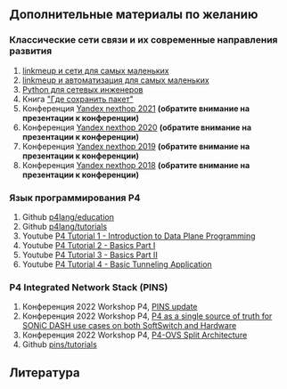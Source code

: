 ## Дополнительные материалы по желанию
### Классические сети связи и их современные направления развития
1. [linkmeup и сети для самых маленьких](https://linkmeup.ru/sdsm/)
2. [linkmeup и автоматизация для самых маленьких](https://linkmeup.ru/adsm/)
3. [Python для сетевых инженеров](https://pyneng.readthedocs.io/ru/latest/)
4. Книга ["Где сохранить пакет"](https://where-to-store-the-packet.readthedocs.io/)
5. Конференция [Yandex nexthop 2021](https://events.yandex.ru/events/nexthop2021) **(обратите внимание на презентации к конференции)**
6. Конференция [Yandex nexthop 2020](https://events.yandex.ru/events/nexthop2020) **(обратите внимание на презентации к конференции)**
7. Конференция [Yandex nexthop 2019](https://events.yandex.ru/events/nexthop2019) **(обратите внимание на презентации к конференции)**
8. Конференция [Yandex nexthop 2018](https://events.yandex.ru/events/nexthop2018) **(обратите внимание на презентации к конференции)**

### Язык программирования P4
1. Github [p4lang/education](https://github.com/p4lang/education/wiki/courses)
2. Github [p4lang/tutorials](https://github.com/p4lang/tutorials)
3. Youtube [P4 Tutorial 1 - Introduction to Data Plane Programming](https://www.youtube.com/watch?v=4w-jEr99pBE)
4. Youtube [P4 Tutorial 2 - Basics Part I](https://www.youtube.com/watch?v=cvDtVobw9wE)
5. Youtube [P4 Tutorial 3 - Basics Part II](https://www.youtube.com/watch?v=6LXtneLfAPI)
6. Youtube [P4 Tutorial 4 - Basic Tunneling Application](https://www.youtube.com/watch?v=KlEi87XYMBE)

### P4 Integrated Network Stack (PINS)
1. Конференция 2022 Workshop P4, [PINS update](https://opennetworking.org/wp-content/uploads/2022/05/PINS-Update-Final-Slide-Deck.pdf)
2. Конференция 2022 Workshop P4, [P4 as a single source of truth for SONiC DASH use cases on both SoftSwitch and Hardware](https://opennetworking.org/wp-content/uploads/2022/05/Reshma-Sudarshan-Chris-Sommers-Final-Slide-Deck.pdf)
3. Конференция 2022 Workshop P4, [P4-OVS Split Architecture](https://opennetworking.org/wp-content/uploads/2022/05/P4-OVS-Split-Architecture-Final-Slide-Deck.pdf)
4. Github [pins/tutorials](https://github.com/pins/tutorials)
## Литература

